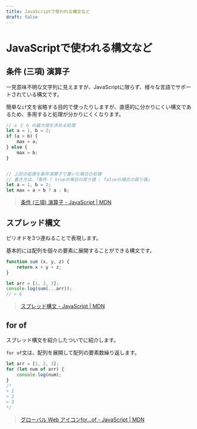 ```yaml
---
title: JavaScriptで使われる構文など
draft: false
---
```


# JavaScriptで使われる構文など

## 条件 (三項) 演算子

一見意味不明な文字列に見えますが、JavaScriptに限らず、様々な言語でサポートされている構文です。

簡単な`if`文を省略する目的で使ったりしますが、直感的に分かりにくい構文であるため、多用すると処理が分かりにくくなります。

```javascript
// a と b の最大値を求める処理
let a = 1, b = 2;
if (a > b) {
    max = a;
} else {
    max = b;
}


// 上記の処理を条件演算子で書いた場合の処理
// 書き方は、「条件 ? trueの場合の戻り値 : falseの場合の戻り値」
let a = 1, b = 2;
let max = a > b ? a : b;
```

> [条件 (三項) 演算子 - JavaScript | MDN](https://developer.mozilla.org/ja/docs/Web/JavaScript/Reference/Operators/Conditional_Operator)

## スプレッド構文

ピリオドを3つ連ねることで表現します。

基本的には配列を個々の要素に展開することができる構文です。

```javascript
function sum (x, y, z) {
    return x + y + z;
}

let arr = [1, 2, 3];
console.log(sum(...arr));
// > 6
```

> [スプレッド構文 - JavaScript | MDN
](https://developer.mozilla.org/ja/docs/Web/JavaScript/Reference/Operators/Spread_syntax)

## for of

スプレッド構文を紹介したついでに紹介します。

`for of`文は、配列を展開して配列の要素数繰り返します。

```javascript
let arr = [1, 2, 3];
for (let num of arr) {
    console.log(num);
}
/*
> 1
> 2
> 3
*/
```

> [グローバル Web アイコンfor...of - JavaScript | MDN](https://developer.mozilla.org/ja/docs/Web/JavaScript/Reference/Statements/for...of)
